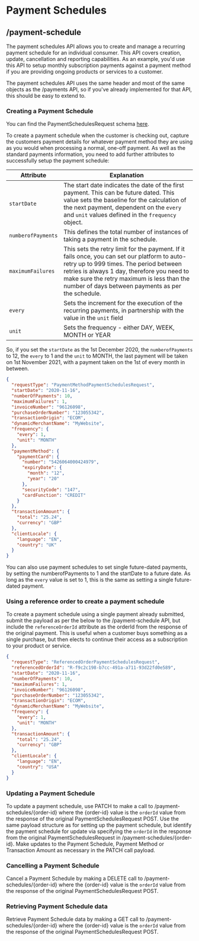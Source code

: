 # Payment Schedules

## /payment-schedule

The payment schedules API allows you to create and manage a recurring payment schedule for an individual consumer. This API covers creation, update, cancellation and reporting capabilities. As an example, you'd use this API to setup monthly subscription payments against a payment method if you are providing ongoing products or services to a customer. 

The payment schedules API uses the same header and most of the same objects as the /payments API, so if you've already implemented for that API, this should be easy to extend to.

### Creating a Payment Schedule

You can find the PaymentSchedulesRequest schema [here](https://docs.fiserv.com/docs/payments/reference/Payments.v1.yaml/components/schemas/PaymentSchedulesRequest).

To create a payment schedule when the customer is checking out, capture the customers payment details for whatever payment method they are using as you would when processing a normal, one-off payment. As well as the standard payments information, you need to add further attributes to successfully setup the payment schedule:


Attribute | Explanation 
---------|----------
`startDate` | The start date indicates the date of the first payment. This can be future dated. This value sets the baseline for the calculation of the next payment, dependent on the `every` and `unit` values defined in the `frequency` object. 
`numberofPayments` | This defines the total number of instances of taking a payment in the schedule. 
`maximumFailures` | This sets the retry limit for the payment. If it fails once, you can set our platform to auto-retry up to 999 times. The period between retries is always 1 day, therefore you need to make sure the retry maximum is less than the number of days between payments as per the schedule.
`every` | Sets the increment for the execution of the recurring payments, in partnership with the value in the `unit` field
`unit` | Sets the frequency - either DAY, WEEK, MONTH or YEAR

So, if you set the `startDate` as the 1st December 2020, the `numberofPayments` to 12, the `every` to 1 and the `unit` to MONTH, the last payment will be taken on 1st November 2021, with a payment taken on the 1st of every month in between.


```json YAML
{
  "requestType": "PaymentMethodPaymentSchedulesRequest",
  "startDate": "2020-11-16",
  "numberOfPayments": 10,
  "maximumFailures": 1,
  "invoiceNumber": "96126098",
  "purchaseOrderNumber": "123055342",
  "transactionOrigin": "ECOM",
  "dynamicMerchantName": "MyWebsite",
  "frequency": {
    "every": 1,
    "unit": "MONTH"
  },
  "paymentMethod": {
    "paymentCard": {
      "number": "5426064000424979",
      "expiryDate": {
        "month": "12",
        "year": "20"
      },
      "securityCode": "147",
      "cardFunction": "CREDIT"
    }
  },
  "transactionAmount": {
    "total": "25.24",
    "currency": "GBP"
  },
  "clientLocale": {
    "language": "EN",
    "country": "UK"
  }
}
```

You can also use payment schedules to set single future-dated payments, by setting the numberofPayments to 1 and the startDate to a future date. As long as the `every` value is set to 1, this is the same as setting a single future-dated payment.

### Using a reference order to create a payment schedule

To create a payment schedule using a single payment already submitted, submit the payload as per the below to the /payment-schedule API, but include the `referenceOrderId` attribute as the orderId from the response of the original payment. This is useful when a customer buys something as a single purchase, but then elects to continue their access as a subscription to your product or service. 

``` json YAML
{
  "requestType": "ReferencedOrderPaymentSchedulesRequest",
  "referencedOrderId": "R-f9c2c198-b7cc-491a-a711-93d22fd0e589",
  "startDate": "2020-11-16",
  "numberOfPayments": 10,
  "maximumFailures": 1,
  "invoiceNumber": "96126098",
  "purchaseOrderNumber": "123055342",
  "transactionOrigin": "ECOM",
  "dynamicMerchantName": "MyWebsite",
  "frequency": {
    "every": 1,
    "unit": "MONTH"
  },
  "transactionAmount": {
    "total": "25.24",
    "currency": "GBP"
  },
  "clientLocale": {
    "language": "EN",
    "country": "USA"
  }
}
```

### Updating a Payment Schedule

To update a payment schedule, use PATCH to make a call to /payment-schedules/{order-id} where the {order-id} value is the `orderId` value from the response of the original PaymentSchedulesRequest POST. Use the same payload structure as for setting up the payment schedule, but identify the payment schedule for update via specifying the `orderId` in the response from the original PaymentSchedulesRequest in /payment-schedules/{order-id}. Make updates to the Payment Schedule, Payment Method or Transaction Amount as necessary in the PATCH call payload.

### Cancelling a Payment Schedule

Cancel a Payment Schedule by making a DELETE call to /payment-schedules/{order-id} where the {order-id} value is the `orderId` value from the response of the original PaymentSchedulesRequest POST.

### Retrieving Payment Schedule data

Retrieve Payment Schedule data by making a GET call to /payment-schedules/{order-id} where the {order-id} value is the `orderId` value from the response of the original PaymentSchedulesRequest POST. 


